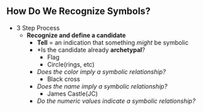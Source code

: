 ## How Do We Recognize Symbols?
- 3 Step Process
    * **Recognize and define a candidate**
        + **Tell** = an indication that something *might* be symbolic
        + *Is the candidate already **archetypal**?
            - Flag
            - Circle(rings, etc)
        + *Does the color imply a symbolic relationship?*
            - Black cross
        + *Does the name imply a symbolic relationship?*
            - James Castle(JC)
        + *Do the numeric values indicate a symbolic relationship?*

